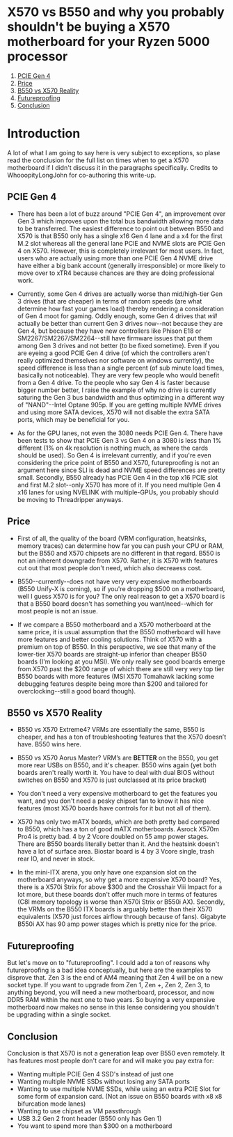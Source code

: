 # X570 vs B550 and why you probably shouldn't be buying a X570 motherboard for your Ryzen 5000 processor
  1. [PCIE Gen 4](#pcie-gen-4)
  2. [Price](#price)
  3. [B550 vs X570 Reality](#b550-vs-x570-reality)
  4. [Futureproofing](#futureproofing)
  5. [Conclusion](#conclusion)

# Introduction
A lot of what I am going to say here is very subject to exceptions, so plase read the conclusion for the full list on times when to get a X570 motherboard if I didn't discuss it in the paragraphs specifically. Credits to WhooopityLongJohn for co-authoring this write-up.

## PCIE Gen 4
* There has been a lot of buzz around "PCIE Gen 4", an improvement over Gen 3 which improves upon the total bus bandwidth allowing more data to be transferred. The easiest difference to point out between B550 and X570 is that B550 only has a single x16 Gen 4 lane and a x4 for the first M.2 slot whereas all the general lane PCIE and NVME slots are PCIE Gen 4 on X570. However, this is completely irrelevant for most users. In fact, users who are actually using more than one PCIE Gen 4 NVME drive have either a big bank account (generally irresponsible) or more likely to move over to xTR4 because chances are they are doing professional work. 

* Currently, some Gen 4 drives are actually worse than mid/high-tier Gen 3 drives (that are cheaper) in terms of random speeds (are what determine how fast your games load) thereby rendering a consideration of Gen 4 moot for gaming. Oddly enough, some Gen 4 drives that *will* actually be better than current Gen 3 drives now--not because they are Gen 4, but because they have new controllers like Phison E18 or SM2267/SM2267/SM2264--still have firmware issues that put them among Gen 3 drives and not better (to be fixed sometime). Even if you are eyeing a good PCIE Gen 4 drive (of which the controllers aren't really optimized themselves nor software on windows currently), the speed difference is less than a single percent (of sub minute load times, basically not noticeable). They are very few people who would benefit from a Gen 4 drive. To the people who say Gen 4 is faster because bigger number better, I raise the example of why no drive is currently saturing the Gen 3 bus bandwidth and thus optimizing in a different way of "NAND"--Intel Optane 905p. If you are getting multiple NVME drives and using more SATA devices, X570 will not disable the extra SATA ports, which may be beneficial for you.

* As for the GPU lanes, not even the 3080 needs PCIE Gen 4. There have been tests to show that PCIE Gen 3 vs Gen 4 on a 3080 is less than 1% different (1% on 4k resolution is nothing much, as where the cards should be used). So Gen 4 is irrelevant currently, and if you're even considering the price point of B550 and X570, futureproofing is not an argument here since SLI is dead and NVME speed differences are pretty small. Secondly, B550 already has PCIE Gen 4 in the top x16 PCIE slot and first M.2 slot--only X570 has more of it. If you need multiple Gen 4 x16 lanes for using NVELINK with multiple-GPUs, you probably should be moving to Threadripper anyways.

## Price
* First of all, the quality of the board (VRM configuration, heatsinks, memory traces) can determine how far you can push your CPU or RAM, but the B550 and X570 chipsets are no different in that regard. B550 is not an inherent downgrade from X570. Rather, it is X570 with features cut out that most people don't need, which also decreaess cost. 

* B550--currently--does not have very very expensive motherboards (B550 Unify-X is coming), so if you're dropping $500 on a motherboard, well I guess X570 is for you? The only real reason to get a X570 board is that a B550 board doesn't has something you want/need--which for most people is not an issue.

* If we compare a B550 motherboard and a X570 motherboard at the same price, it is usual assumption that the B550 motherboard will have more features and better cooling solutions. Think of X570 with a premium on top of B550. In this perspective, we see that many of the lower-tier X570 boards are straight-up inferior than cheaper B550 boards (I'm looking at you MSI). We only really see good boards emerge from X570 past the $200 range of which there are still very very top tier B550 boards with more features (MSI X570 Tomahawk lacking some debugging features despite being more than $200 and tailored for overclocking--still a good board though). 

## B550 vs X570 Reality
* B550 vs X570 Extreme4? VRMs are essentially the same, B550 is cheaper, and has a ton of troubleshooting features that the X570 doesn’t have. B550 wins here. 
* B550 vs X570 Aorus Master? VRM’s are **BETTER** on the B550, you get more rear USBs on B550, and it's cheaper. B550 wins again (yet both boards aren't really worth it. You have to deal with dual BIOS without switches on B550 and X570 is just outclassed at its price bracket)
* You don't need a very expensive motherboard to get the features you want, and you don't need a pesky chipset fan to know it has nice features (most X570 boards have controls for it but not all of them).
* X570 has only two mATX boards, which are both pretty bad compared to B550, which has a ton of good mATX motherboards. Asrock X570m Pro4 is pretty bad. 4 by 2 Vcore doubled on 55 amp power stages. There are B550 boards literally better than it. And the heatsink doesn't have a lot of surface area. Biostar board is 4 by 3 Vcore single, trash rear IO, and never in stock. 

* In the mini-ITX arena, you only have one expansion slot on the motherboard anyways, so why get a more expensive X570 board? Yes, there is a X570i Strix for above $300 and the Crosshair Viii Impact for a lot more, but these boards don't offer much more in terms of features (C8I memory topology is worse than X570i Strix or B550i AX). Secondly, the VRMs on the B550 ITX boards is arguably better than their X570 equivalents (X570 just forces airflow through because of fans). Gigabyte B550i AX has 90 amp power stages which is pretty nice for the price.

## Futureproofing
But let's move on to "futureproofing". I could add a ton of reasons why futureproofing is a bad idea conceptually, but here are the examples to disprove that. Zen 3 is the end of AM4 meaning that Zen 4 will be on a new socket type. If you want to upgrade from Zen 1, Zen +, Zen 2, Zen 3, to anything beyond, you will need a new motherboard, processor, and now DDR5 RAM within the next one to two years. So buying a very expensive motherboard now makes no sense in this lense considering you shouldn't be upgrading within a single socket.

## Conclusion
Conclusion is that X570 is not a generation leap over B550 even remotely. It has features most people don't care for and will make you pay extra for: 
- Wanting multiple PCIE Gen 4 SSD's instead of just one 
- Wanting multiple NVME SSDs without losing any SATA ports 
- Wanting to use multiple NVME SSDs, while using an extra PCIE Slot for some form of expansion card. (Not an issue on B550 boards with x8 x8 bifurcation mode lanes)
- Wanting to use chipset as VM passthrough
- USB 3.2 Gen 2 front header (B550 only has Gen 1)
- You want to spend more than $300 on a motherboard

